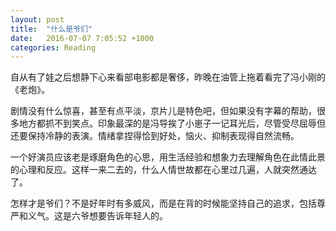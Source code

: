 ```yaml
---
layout: post
title:  "什么是爷们"
date:   2016-07-07 7:05:52 +1000
categories: Reading
---
```


自从有了娃之后想静下心来看部电影都是奢侈，昨晚在油管上拖着看完了冯小刚的《老炮》。

剧情没有什么惊喜，甚至有点平淡，京片儿是特色吧，但如果没有字幕的帮助，很多地方都抓不到笑点。印象最深的是冯导挨了小崽子一记耳光后，尽管受尽屈辱但还要保持冷静的表演。情绪拿捏得恰到好处，恼火、抑制表现得自然流畅。

一个好演员应该老是琢磨角色的心思，用生活经验和想象力去理解角色在此情此景的心理和反应。这样一来二去的，什么人情世故都在心里过几遍，人就突然通达了。

怎样才是爷们？不是好年时有多威风，而是在背的时候能坚持自己的追求，包括尊严和义气。这是六爷想要告诉年轻人的。